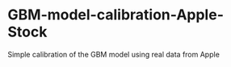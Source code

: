 # GBM-model-calibration-Apple-Stock
Simple calibration of the GBM model using real data from Apple 
